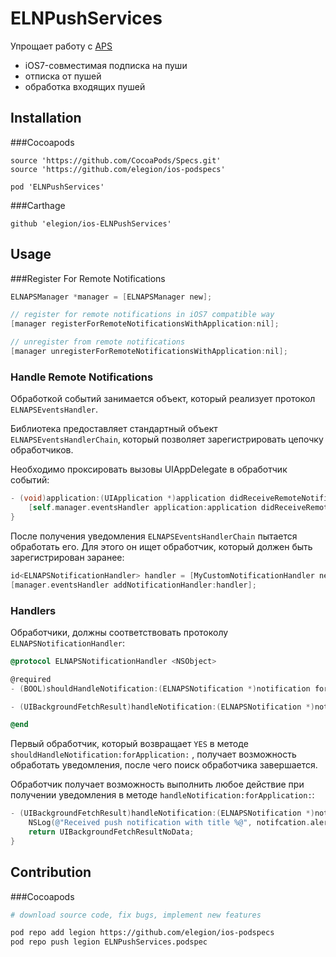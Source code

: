 # ELNPushServices

Упрощает работу с [APS](https://developer.apple.com/library/ios/documentation/NetworkingInternet/Conceptual/RemoteNotificationsPG/Chapters/ApplePushService.html)

- iOS7-совместимая подписка на пуши
- отписка от пушей
- обработка входящих пушей

## Installation

###Cocoapods

```
source 'https://github.com/CocoaPods/Specs.git'
source 'https://github.com/elegion/ios-podspecs'

pod 'ELNPushServices' 
```

###Carthage

```
github 'elegion/ios-ELNPushServices'
```

## Usage 

###Register For Remote Notifications

```objective-c
ELNAPSManager *manager = [ELNAPSManager new];

// register for remote notifications in iOS7 compatible way
[manager registerForRemoteNotificationsWithApplication:nil];

// unregister from remote notifications
[manager unregisterForRemoteNotificationsWithApplication:nil];
```

### Handle Remote Notifications

Обработкой событий занимается объект, который реализует протокол `ELNAPSEventsHandler`.

Библиотека предоставляет стандартный объект `ELNAPSEventsHandlerChain`, который позволяет зарегистрировать цепочку обработчиков.

Необходимо проксировать вызовы UIAppDelegate в обработчик событий:

```objective-c
- (void)application:(UIApplication *)application didReceiveRemoteNotification:(NSDictionary *)userInfo {
	[self.manager.eventsHandler application:application didReceiveRemoteNotification:userInfo];
}
```

После получения уведомления  `ELNAPSEventsHandlerChain` пытается обработать его. Для этого он ищет обработчик, который должен быть зарегистрирован заранее:

```objective-c
id<ELNAPSNotificationHandler> handler = [MyCustomNotificationHandler new];
[manager.eventsHandler addNotificationHandler:handler];
```

### Handlers

Обработчики, должны соответствовать протоколу `ELNAPSNotificationHandler`:

```objective-c
@protocol ELNAPSNotificationHandler <NSObject>

@required
- (BOOL)shouldHandleNotification:(ELNAPSNotification *)notification forApplication:(UIApplication *)application;

- (UIBackgroundFetchResult)handleNotification:(ELNAPSNotification *)notification forApplication:(UIApplication *)application;

@end
```

Первый обработчик, который возвращает `YES` в методе `shouldHandleNotification:forApplication:` , получает возможность обработать уведомления, после чего поиск обработчика завершается.

Обработчик получает возможность выполнить любое действие при получении уведомления в методе `handleNotification:forApplication:`:

```objective-c
- (UIBackgroundFetchResult)handleNotification:(ELNAPSNotification *)notification forApplication:(UIApplication *)application {
	NSLog(@"Received push notification with title %@", notifcation.alert.title);
	return UIBackgroundFetchResultNoData;
}
```

## Contribution

###Cocoapods

```sh
# download source code, fix bugs, implement new features

pod repo add legion https://github.com/elegion/ios-podspecs
pod repo push legion ELNPushServices.podspec
```